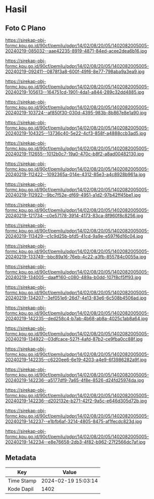 # Hasil

## Foto C Plano

https://sirekap-obj-formc.kpu.go.id/90cf/pemilu/pdpr/14/02/08/20/05/1402082005005-20240219-085032--aae42235-8919-4871-84ed-acee2dea6b16.jpg

https://sirekap-obj-formc.kpu.go.id/90cf/pemilu/pdpr/14/02/08/20/05/1402082005005-20240219-092411--0878f3a8-600f-49f6-8e77-798aba9a3ea9.jpg

https://sirekap-obj-formc.kpu.go.id/90cf/pemilu/pdpr/14/02/08/20/05/1402082005005-20240219-105613--164751cd-1901-4da1-a844-289c32dd4885.jpg

https://sirekap-obj-formc.kpu.go.id/90cf/pemilu/pdpr/14/02/08/20/05/1402082005005-20240219-103724--af850f30-030d-4395-983b-8b867e8e1a90.jpg

https://sirekap-obj-formc.kpu.go.id/90cf/pemilu/pdpr/14/02/08/20/05/1402082005005-20240219-104325--13736c40-5e22-4cf3-858f-a4888ccb3ad5.jpg

https://sirekap-obj-formc.kpu.go.id/90cf/pemilu/pdpr/14/02/08/20/05/1402082005005-20240219-112655--1012b0c7-19a0-470c-b8f2-a8ad00482130.jpg

https://sirekap-obj-formc.kpu.go.id/90cf/pemilu/pdpr/14/02/08/20/05/1402082005005-20240219-112422--1092365a-014e-4312-85e3-a4c8928b961a.jpg

https://sirekap-obj-formc.kpu.go.id/90cf/pemilu/pdpr/14/02/08/20/05/1402082005005-20240219-112922--9bc7f52e-df69-4951-a1d2-97b42ff45be1.jpg

https://sirekap-obj-formc.kpu.go.id/90cf/pemilu/pdpr/14/02/08/20/05/1402082005005-20240219-121734--c0e57178-3914-4173-83ca-8f960f8c8256.jpg

https://sirekap-obj-formc.kpu.go.id/90cf/pemilu/pdpr/14/02/08/20/05/1402082005005-20240219-113429--c1c9d25b-bfd5-41cd-9a9e-e597f6d16c04.jpg

https://sirekap-obj-formc.kpu.go.id/90cf/pemilu/pdpr/14/02/08/20/05/1402082005005-20240219-133749--bbc89a16-76eb-4c22-a3fb-855784c0055a.jpg

https://sirekap-obj-formc.kpu.go.id/90cf/pemilu/pdpr/14/02/08/20/05/1402082005005-20240219-134005--daaff160-c080-489a-b0dd-107f8cf5ff93.jpg

https://sirekap-obj-formc.kpu.go.id/90cf/pemilu/pdpr/14/02/08/20/05/1402082005005-20240219-134207--3ef051e6-26d7-4e13-83e6-6c508b4506ad.jpg

https://sirekap-obj-formc.kpu.go.id/90cf/pemilu/pdpr/14/02/08/20/05/1402082005005-20240219-142235--ded258c4-b7ab-4b68-ab8a-4025c1ab8a64.jpg

https://sirekap-obj-formc.kpu.go.id/90cf/pemilu/pdpr/14/02/08/20/05/1402082005005-20240219-134922--03dfcace-527f-4afd-87b2-ce9fba0cc88f.jpg

https://sirekap-obj-formc.kpu.go.id/90cf/pemilu/pdpr/14/02/08/20/05/1402082005005-20240219-142235--c6220ee6-6e19-4203-a4e9-6f3986282a9f.jpg

https://sirekap-obj-formc.kpu.go.id/90cf/pemilu/pdpr/14/02/08/20/05/1402082005005-20240219-142236--a5177df9-7a65-4f8e-8526-d24fd25974da.jpg

https://sirekap-obj-formc.kpu.go.id/90cf/pemilu/pdpr/14/02/08/20/05/1402082005005-20240219-142236--d202132e-b271-42f2-9a5c-e646d305d72b.jpg

https://sirekap-obj-formc.kpu.go.id/90cf/pemilu/pdpr/14/02/08/20/05/1402082005005-20240219-142237--e1bfb6af-3214-4805-8475-af1fecdc823d.jpg

https://sirekap-obj-formc.kpu.go.id/90cf/pemilu/pdpr/14/02/08/20/05/1402082005005-20240219-142234--e8e76658-2db3-4f82-b962-27f2566dc7af.jpg


## Metadata

| Key        | Value               |
| ---------- | ------------------- |
| Time Stamp | 2024-02-19 15:03:14 |
| Kode Dapil | 1402                |



